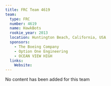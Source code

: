 ```yaml
---
title: FRC Team 4619
team:
  type: FRC
  number: 4619
  name: HawkBots
  rookie_year: 2013
  location: Huntington Beach, California, USA
  sponsors:
    - The Boeing Company
    - Option One Engineering
    - OCEAN VIEW HIGH
  links:
    Website: 
---
```

No content has been added for this team